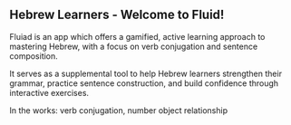 ## Hebrew Learners - Welcome to Fluid! ##

Fluiad is an app which offers a gamified, active learning approach to mastering Hebrew, with a focus on verb conjugation and sentence composition.

It serves as a supplemental tool to help Hebrew learners strengthen their grammar, practice sentence construction, and build confidence through interactive exercises.

In the works: verb conjugation, number object relationship